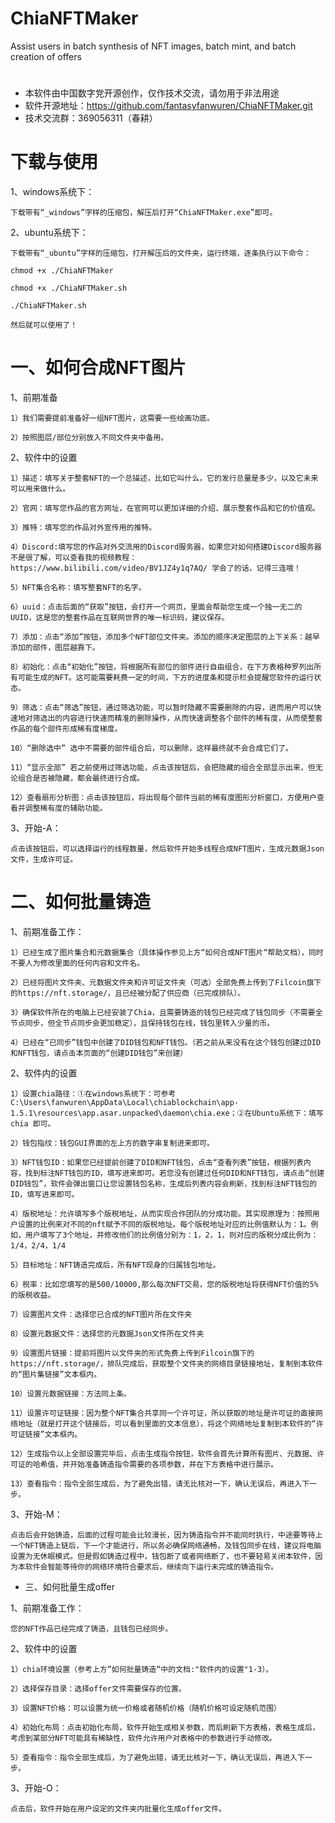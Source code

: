 # ChiaNFTMaker
Assist users in batch synthesis of NFT images, batch mint, and batch creation of offers
#
* 本软件由中国数字党开源创作，仅作技术交流，请勿用于非法用途
* 软件开源地址：https://github.com/fantasyfanwuren/ChiaNFTMaker.git
* 技术交流群：369056311（春耕）
#

# 下载与使用

1、windows系统下：

	下载带有“_windows”字样的压缩包，解压后打开“ChiaNFTMaker.exe”即可。

2、ubuntu系统下：

	下载带有“_ubuntu”字样的压缩包，打开解压后的文件夹，运行终端，逐条执行以下命令：

	chmod +x ./ChiaNFTMaker

	chmod +x ./ChiaNFTMaker.sh

	./ChiaNFTMaker.sh

	然后就可以使用了！


# 一、如何合成NFT图片

1、前期准备

	1）我们需要提前准备好一组NFT图片，这需要一些绘画功底。
	
	2）按照图层/部位分别放入不同文件夹中备用。

2、软件中的设置

	1）描述：填写关于整套NFT的一个总描述，比如它叫什么，它的发行总量是多少，以及它未来可以用来做什么。
	
	2）官网：填写您作品的官方网址，在官网可以更加详细的介绍、展示整套作品和它的价值观。
	
	3）推特：填写您的作品对外宣传用的推特。
	
	4）Discord:填写您的作品对外交流用的Discord服务器，如果您对如何搭建Discord服务器不是很了解，可以查看我的视频教程：https://www.bilibili.com/video/BV1JZ4y1q7AQ/ 学会了的话，记得三连哦！
	
	5）NFT集合名称：填写整套NFT的名字。
	
	6）uuid：点击后面的“获取”按钮，会打开一个网页，里面会帮助您生成一个独一无二的UUID，这是您的整套作品在互联网世界的唯一标识码，建议保存。
	
	7）添加：点击“添加”按钮，添加多个NFT部位文件夹。添加的顺序决定图层的上下关系：越早添加的部件，图层越靠下。
	
	8）初始化：点击“初始化”按钮，将根据所有部位的部件进行自由组合，在下方表格种罗列出所有可能生成的NFT。这可能需要耗费一定的时间，下方的进度条和提示栏会提醒您软件的运行状态。
	
	9）筛选：点击“筛选”按钮，通过筛选功能，可以暂时隐藏不需要删除的内容，进而用户可以快速地对筛选出的内容进行快速而精准的删除操作，从而快速调整各个部件的稀有度，从而使整套作品的每个部件形成稀有度梯度。
	
	10）“删除选中” 选中不需要的部件组合后，可以删除，这样最终就不会合成它们了。
	
	11）“显示全部” 若之前使用过筛选功能，点击该按钮后，会把隐藏的组合全部显示出来，但无论组合是否被隐藏，都会最终进行合成。
	
	12）查看扇形分析图：点击该按钮后，将出现每个部件当前的稀有度图形分析窗口，方便用户查看并调整稀有度的辅助功能。

3、开始-A：

	点击该按钮后，可以选择运行的线程数量，然后软件开始多线程合成NFT图片，生成元数据Json文件，生成许可证。


# 二、如何批量铸造

1、前期准备工作：

	1）已经生成了图片集合和元数据集合（具体操作参见上方“如何合成NFT图片“帮助文档），同时不要人为修改里面的任何内容和文件名。
	
	2）已经将图片文件夹、元数据文件夹和许可证文件夹（可选）全部免费上传到了Filcoin旗下的https://nft.storage/，且已经被分配了供应商（已完成排队）。
	
	3）确保软件所在的电脑上已经安装了Chia，且需要铸造的钱包已经完成了钱包同步（不需要全节点同步，但全节点同步会更加稳定），且保持钱包在线，钱包里转入少量的币。
	
	4）已经在“已同步”钱包中创建了DID钱包和NFT钱包。（若之前从来没有在这个钱包创建过DID和NFT钱包，请点击本页面的“创建DID钱包”来创建）

2、软件内的设置

	1）设置chia路径：①在windows系统下：可参考 C:\Users\fanwuren\AppData\Local\chiablockchain\app-1.5.1\resources\app.asar.unpacked\daemon\chia.exe；②在Ubuntu系统下：填写 chia 即可。
	
	2）钱包指纹：钱包GUI界面的左上方的数字串复制进来即可。
	
	3）NFT钱包ID：如果您已经提前创建了DID和NFT钱包，点击“查看列表”按钮，根据列表内容，找到标注NFT钱包的ID，填写进来即可。若您没有创建过任何DID和NFT钱包，请点击“创建DID钱包”，软件会弹出窗口让您设置钱包名称，生成后列表内容会刷新，找到标注NFT钱包的ID，填写进来即可。
	
	4）版税地址：允许填写多个版税地址，从而实现合作团队的分成功能。其实现原理为：按照用户设置的比例来对不同的nft赋予不同的版税地址。每个版税地址对应的比例值默认为：1。例如，用户填写了3个地址，并修改他们的比例值分别为：1，2，1，则对应的版税分成比例为：1/4，2/4，1/4

	5）目标地址：NFT铸造完成后，所有NFT现身的归属钱包地址。
	
	6）税率：比如您填写的是500/10000,那么每次NFT交易，您的版税地址将获得NFT价值的5%的版税收益。
	
	7）设置图片文件：选择您已合成的NFT图片所在文件夹
	
	8）设置元数据文件：选择您的元数据Json文件所在文件夹
	
	9）设置图片链接：提前将图片以文件夹的形式免费上传到Filcoin旗下的https://nft.storage/，排队完成后，获取整个文件夹的网络目录链接地址，复制到本软件的“图片集链接”文本框内。
	
	10）设置元数据链接：方法同上条。
	
	11）设置许可证链接：因为整个NFT集合共享同一个许可证，所以获取的地址是许可证的直接网络地址（就是打开这个链接后，可以看到里面的文本信息），将这个网络地址复制到本软件的“许可证链接”文本框内。
	
	12）生成指令以上全部设置完毕后，点击生成指令按钮，软件会首先计算所有图片、元数据、许可证的哈希值，并开始准备铸造指令需要的各项参数，并在下方表格中进行展示。
	
	13）查看指令：指令全部生成后，为了避免出错，请无比核对一下，确认无误后，再进入下一步。

3、开始-M：

	点击后会开始铸造，后面的过程可能会比较漫长，因为铸造指令并不能同时执行，中途要等待上一个NFT铸造上链后，下一个才能进行，所以务必确保网络通畅，及钱包同步在线，建议将电脑设置为无休眠模式。但是假如铸造过程中，钱包断了或者网络断了，也不要轻易关闭本软件，因为本软件会智能等待你的网络环境符合要求后，继续向下运行未完成的铸造指令。


* 三、如何批量生成offer

1、前期准备工作：

	您的NFT作品已经完成了铸造，且钱包已经同步。

2、软件中的设置

	1）chia环境设置（参考上方”如何批量铸造“中的文档:"软件内的设置"1-3）。
	
	2）选择保存目录：选择offer文件需要保存的位置。
	
	3）设置NFT价格：可以设置为统一价格或者随机价格（随机价格可设定随机范围）
	
	4）初始化布局：点击初始化布局，软件开始生成相关参数，而后刷新下方表格，表格生成后，考虑到某部分NFT可能具有稀缺性，软件允许用户对表格中的参数进行手动修改。
	
	5）查看指令：指令全部生成后，为了避免出错，请无比核对一下，确认无误后，再进入下一步。

3、开始-O：

	点击后，软件开始在用户设定的文件夹内批量化生成offer文件。
